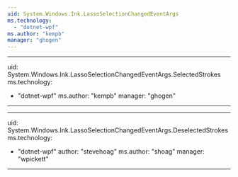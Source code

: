 ```yaml
---
uid: System.Windows.Ink.LassoSelectionChangedEventArgs
ms.technology: 
  - "dotnet-wpf"
ms.author: "kempb"
manager: "ghogen"
---
```


---
uid: System.Windows.Ink.LassoSelectionChangedEventArgs.SelectedStrokes
ms.technology: 
  - "dotnet-wpf"
ms.author: "kempb"
manager: "ghogen"
---

---
uid: System.Windows.Ink.LassoSelectionChangedEventArgs.DeselectedStrokes
ms.technology: 
  - "dotnet-wpf"
author: "stevehoag"
ms.author: "shoag"
manager: "wpickett"
---
